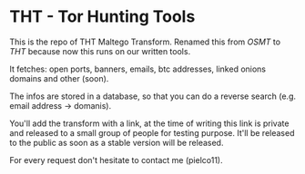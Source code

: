 # THT - Tor Hunting Tools

This is the repo of THT Maltego Transform.
Renamed this from *OSMT* to *THT* because now this runs on our written tools.

It fetches: open ports, banners, emails, btc addresses, linked onions domains and other (soon).

The infos are stored in a database, so that you can do a reverse search (e.g. email address -> domanis).

You'll add the transform with a link, at the time of writing this link is private and released to a small group of people for testing purpose. It'll be released to the public as soon as a stable version will be released.

For every request don't hesitate to contact me (pielco11).
